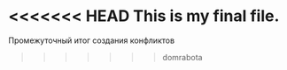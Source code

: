 <<<<<<< HEAD
This is my final file.
=======
Промежуточный итог создания конфликтов
>>>>>>> domrabota
